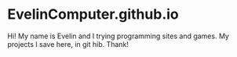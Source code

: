 # EvelinComputer.github.io
Hi! My name is Evelin and I trying programming sites and games. My projects I save here, in git hib. Thank!
